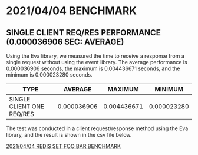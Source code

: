 __2021/04/04 BENCHMARK__
========================

## __SINGLE CLIENT REQ/RES PERFORMANCE (0.000036906 SEC: AVERAGE)__

Using the Eva library, we measured the time to receive a response from a single request without using the event library.
The average performance is 0.000036906 seconds, the maximum is 0.004436671 seconds, and the minimum is 0.000023280 seconds.

| TYPE                      | AVERAGE     | MAXIMUM     | MINIMUM     |
| ------------------------- | ----------- | ----------- | ----------- |
| SINGLE CLIENT ONE REQ/RES | 0.000036906 | 0.004436671 | 0.000023280 |

The test was conducted in a client request/response method using the Eva library, and the result is shown in the csv file below.

[2021/04/04 REDIS SET FOO BAR BENCHMARK](2021-04-04-redisclientset.csv)
